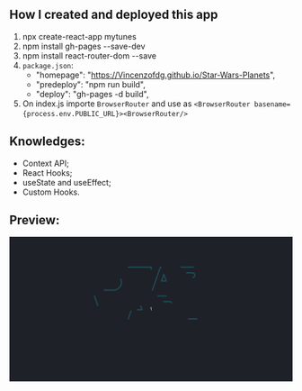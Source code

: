 ## How I created and deployed this app

1. npx create-react-app mytunes
2. npm install gh-pages --save-dev
3. npm install react-router-dom --save
4. `package.json`:
	- "homepage": "https://Vincenzofdg.github.io/Star-Wars-Planets",
	- "predeploy": "npm run build",
	- "deploy": "gh-pages -d build",
5. On index.js importe `BrowserRouter` and use as `<BrowserRouter basename={process.env.PUBLIC_URL}><BrowserRouter/>`

## Knowledges:

 - Context API;
 - React Hooks;
 - useState and useEffect;
 - Custom Hooks.

## Preview:

![image](preview.gif)
